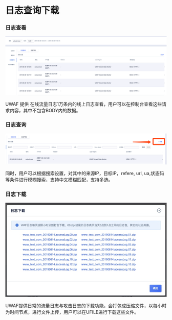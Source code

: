 

# 日志查询下载

### 日志查看

![](../../images/opintro/waf61.png)

UWAF 提供 在线流量日志1万条内的线上日志查看，用户可以在控制台查看这些请求内容，其中不包含BODY内的数据。

### 日志查询

![](../../images/opintro/waf62.png)

同时，用户可以根据搜索设置，对其中的来源IP，目标IP，refere, url, ua,状态码等条件进行模糊搜索，支持中文模糊匹配，支持多选。

### 日志下载

![](../../images/opintro/waf63.jpg)

UWAF提供日常的流量日志与攻击日志的下载功能，会打包成压缩文件，以每小时为时间节点，进行文件上传，用户可以在UFILE进行下载这些文件。


